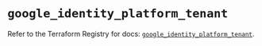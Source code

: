 # `google_identity_platform_tenant`

Refer to the Terraform Registry for docs: [`google_identity_platform_tenant`](https://registry.terraform.io/providers/hashicorp/google/6.21.0/docs/resources/identity_platform_tenant).
